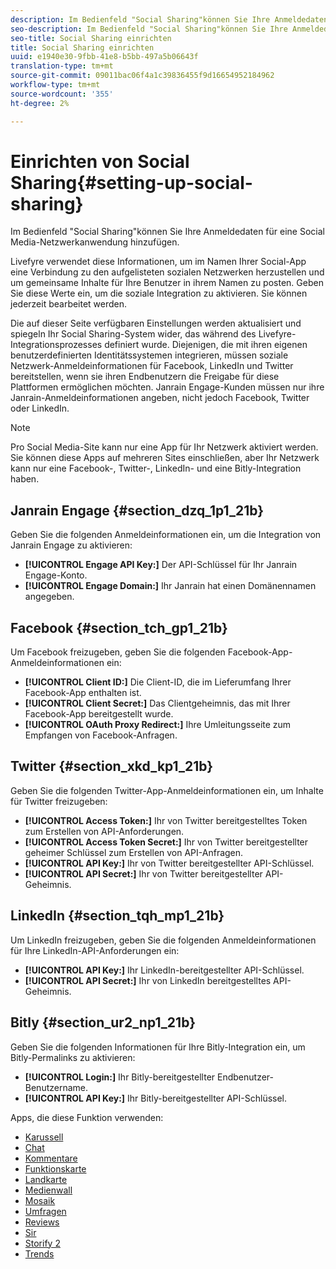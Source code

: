 ```yaml
---
description: Im Bedienfeld "Social Sharing"können Sie Ihre Anmeldedaten für eine Social Media-Netzwerkanwendung hinzufügen.
seo-description: Im Bedienfeld "Social Sharing"können Sie Ihre Anmeldedaten für eine Social Media-Netzwerkanwendung hinzufügen.
seo-title: Social Sharing einrichten
title: Social Sharing einrichten
uuid: e1940e30-9fbb-41e8-b5bb-497a5b06643f
translation-type: tm+mt
source-git-commit: 09011bac06f4a1c39836455f9d16654952184962
workflow-type: tm+mt
source-wordcount: '355'
ht-degree: 2%

---
```



# Einrichten von Social Sharing{#setting-up-social-sharing}

Im Bedienfeld &quot;Social Sharing&quot;können Sie Ihre Anmeldedaten für eine Social Media-Netzwerkanwendung hinzufügen.

Livefyre verwendet diese Informationen, um im Namen Ihrer Social-App eine Verbindung zu den aufgelisteten sozialen Netzwerken herzustellen und um gemeinsame Inhalte für Ihre Benutzer in ihrem Namen zu posten. Geben Sie diese Werte ein, um die soziale Integration zu aktivieren. Sie können jederzeit bearbeitet werden.

Die auf dieser Seite verfügbaren Einstellungen werden aktualisiert und spiegeln Ihr Social Sharing-System wider, das während des Livefyre-Integrationsprozesses definiert wurde. Diejenigen, die mit ihren eigenen benutzerdefinierten Identitätssystemen integrieren, müssen soziale Netzwerk-Anmeldeinformationen für Facebook, LinkedIn und Twitter bereitstellen, wenn sie ihren Endbenutzern die Freigabe für diese Plattformen ermöglichen möchten. Janrain Engage-Kunden müssen nur ihre Janrain-Anmeldeinformationen angeben, nicht jedoch Facebook, Twitter oder LinkedIn.

>[!NOTE]
>
>Pro Social Media-Site kann nur eine App für Ihr Netzwerk aktiviert werden. Sie können diese Apps auf mehreren Sites einschließen, aber Ihr Netzwerk kann nur eine Facebook-, Twitter-, LinkedIn- und eine Bitly-Integration haben.

## Janrain Engage {#section_dzq_1p1_21b}

Geben Sie die folgenden Anmeldeinformationen ein, um die Integration von Janrain Engage zu aktivieren:

* **[!UICONTROL Engage API Key:]** Der API-Schlüssel für Ihr Janrain Engage-Konto.
* **[!UICONTROL Engage Domain:]** Ihr Janrain hat einen Domänennamen angegeben.

## Facebook {#section_tch_gp1_21b}

Um Facebook freizugeben, geben Sie die folgenden Facebook-App-Anmeldeinformationen ein:

* **[!UICONTROL Client ID:]** Die Client-ID, die im Lieferumfang Ihrer Facebook-App enthalten ist.
* **[!UICONTROL Client Secret:]** Das Clientgeheimnis, das mit Ihrer Facebook-App bereitgestellt wurde.
* **[!UICONTROL OAuth Proxy Redirect:]** Ihre Umleitungsseite zum Empfangen von Facebook-Anfragen.

## Twitter {#section_xkd_kp1_21b}

Geben Sie die folgenden Twitter-App-Anmeldeinformationen ein, um Inhalte für Twitter freizugeben:

* **[!UICONTROL Access Token:]** Ihr von Twitter bereitgestelltes Token zum Erstellen von API-Anforderungen.
* **[!UICONTROL Access Token Secret:]** Ihr von Twitter bereitgestellter geheimer Schlüssel zum Erstellen von API-Anfragen.
* **[!UICONTROL API Key:]** Ihr von Twitter bereitgestellter API-Schlüssel.
* **[!UICONTROL API Secret:]** Ihr von Twitter bereitgestellter API-Geheimnis.

## LinkedIn {#section_tqh_mp1_21b}

Um LinkedIn freizugeben, geben Sie die folgenden Anmeldeinformationen für Ihre LinkedIn-API-Anforderungen ein:

* **[!UICONTROL API Key:]** Ihr LinkedIn-bereitgestellter API-Schlüssel.
* **[!UICONTROL API Secret:]** Ihr von LinkedIn bereitgestelltes API-Geheimnis.

## Bitly {#section_ur2_np1_21b}

Geben Sie die folgenden Informationen für Ihre Bitly-Integration ein, um Bitly-Permalinks zu aktivieren:

* **[!UICONTROL Login:]** Ihr Bitly-bereitgestellter Endbenutzer-Benutzername.
* **[!UICONTROL API Key:]** Ihr Bitly-bereitgestellter API-Schlüssel.



Apps, die diese Funktion verwenden:
* [Karussell](/help/using/c-about-apps/c-carousel-app/c-carousel-app.md#c_carousel_app)
* [Chat](/help/using/c-about-apps/c-chat-app/c-chat-app.md#c_chat_app)
* [Kommentare](/help/using/c-about-apps/c-comments/c-comments.md)
* [Funktionskarte](/help/using/c-about-apps/c-feature-card-app/c-feature-card-app.md#c_feature_card_app)
* [Landkarte](/help/using/c-about-apps/c-map-app/c-map-app.md#c_map_app)
* [Medienwall](/help/using/c-about-apps/c-media-wall-app/c-media-wall-app.md#c_media_wall_app)
* [Mosaik](/help/using/c-about-apps/c-mosaic-app/c-mosaic-app.md#c_mosaic_app)
* [Umfragen](/help/using/c-about-apps/c-polls-app/c-polls-app.md#c_polls_app)
* [Reviews](/help/using/c-about-apps/c-reviews-app/c-reviews-app.md#c_reviews_app)
* [Sir](/help/using/c-about-apps/c-sidenotes-app/c-sidenotes-app.md#c_sidenotes_app)
* [Storify 2](/help/using/c-about-apps/c-storify2/c-storify2.md#c_storify2)
* [Trends](/help/using/c-about-apps/c-trending-app/c-trending-app.md#c_trending_app)


